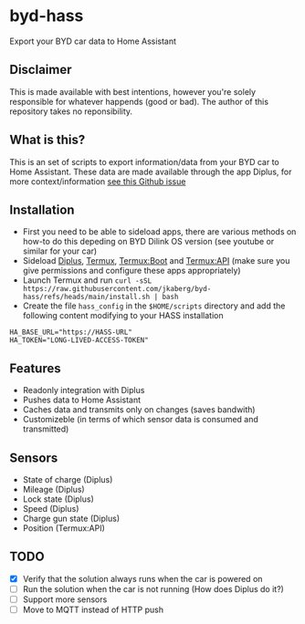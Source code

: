 # byd-hass
Export your BYD car data to Home Assistant

## Disclaimer
This is made available with best intentions, however you're solely responsible for whatever happends (good or bad). The author of this repository takes no reponsibility. 

## What is this?
This is an set of scripts to export information/data from your BYD car to Home Assistant. These data are made available through the app Diplus, for more context/information [see this Github issue](https://github.com/jkaberg/byd-react-app-reverse/issues/2)

## Installation

- First you need to be able to sideload apps, there are various methods on how-to do this depeding on BYD Dilink OS version (see youtube or similar for your car)
- Sideload [Diplus](http://lanye.pw/di/), [Termux](https://github.com/termux/termux-app), [Termux:Boot](https://github.com/termux/termux-boot/) and [Termux:API](https://github.com/termux/termux-api) (make sure you give permissions and configure these apps appropriately)
- Launch Termux and run `curl -sSL https://raw.githubusercontent.com/jkaberg/byd-hass/refs/heads/main/install.sh | bash`
- Create the file `hass_config` in the `$HOME/scripts` directory and add the following content modifying to your HASS installation
```
HA_BASE_URL="https://HASS-URL"
HA_TOKEN="LONG-LIVED-ACCESS-TOKEN"
```

## Features
- Readonly integration with Diplus
- Pushes data to Home Assistant
- Caches data and transmits only on changes (saves bandwith)
- Customizeble (in terms of which sensor data is consumed and transmitted)


## Sensors

- State of charge (Diplus)
- Mileage (Diplus)
- Lock state (Diplus)
- Speed (Diplus)
- Charge gun state (Diplus)
- Position (Termux:API)

## TODO

- [x] Verify that the solution always runs when the car is powered on
- [ ] Run the solution when the car is not running (How does Diplus do it?)
- [ ] Support more sensors
- [ ] Move to MQTT instead of HTTP push
